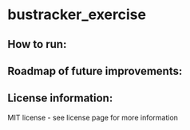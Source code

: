 # bustracker_exercise

<h2>How to run:</h2> 

<h2>Roadmap of future improvements:</h2>

<h2>License information:</h2>
MIT license - see license page for more information
